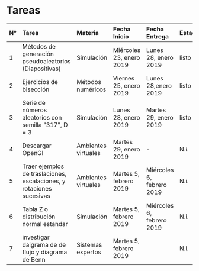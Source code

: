 # Tareas

| N° | Tarea     | Materia | Fecha Inicio | Fecha Entrega | Estado |
| :- | :-------- | :------ | :----------- | :------------ | :----- |
| 1 | Métodos de generación pseudoaleatorios <br>(Diapositivas) | Simulación | Miércoles 23, enero 2019 | Lunes 28, enero 2019| listo |
| 2 | Ejercicios de bisección| Métodos numéricos| Viernes 25, enero 2019| Lunes 28,enero 2019| listo |
| 3 | Serie de números aleatorios con semilla "317", D = 3| Simulación | Lunes 28, enero 2019 | Martes 29, enero 2019 | listo |
| 4 | Descargar OpenGl | Ambientes virtuales | Martes 29, enero 2019 | - | N.i. |
| 5 | Traer ejemplos de traslaciones, escalaciones, y rotaciones sucesivas | Ambientes virtuales | Martes 5, febrero 2019 | Miércoles 6, febrero 2019 | N.i. |
| 6 | Tabla Z o distribución normal estandar | Simulación | Martes 5, febrero 2019 | Miércoles 6, febrero 2019 | N.i. |
| 7 | investigar daigrama de de flujo y diagrama de Benn | Sistemas expertos | Martes 5, febrero 2019 | | N.i. |
